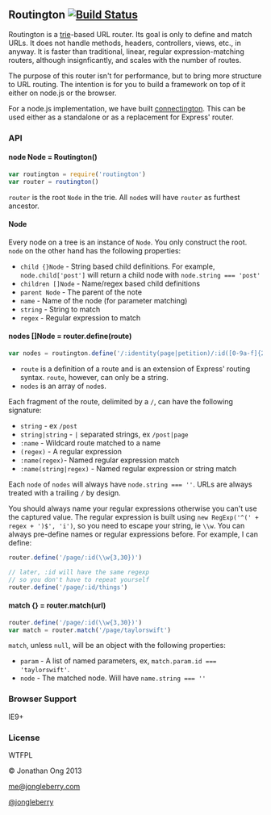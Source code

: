 ## Routington [![Build Status](https://travis-ci.org/berrington/routington.png)](https://travis-ci.org/berrington/routington)

Routington is a [trie](http://en.wikipedia.org/wiki/Trie)-based URL router. Its goal is only to define and match URLs. It does not handle methods, headers, controllers, views, etc., in anyway. It is faster than traditional, linear, regular expression-matching routers, although insignficantly, and scales with the number of routes.

The purpose of this router isn't for performance, but to bring more structure to URL routing. The intention is for you to build a framework on top of it either on node.js or the browser.

For a node.js implementation, we have built [connectington](https://github.com/berrington/connectington). This can be used either as a standalone or as a replacement for Express' router.

### API

#### node Node = Routington()

```js
var routington = require('routington')
var router = routington()
```

`router` is the root `Node` in the trie. All `node`s will have `router` as furthest ancestor.

#### Node

Every node on a tree is an instance of `Node`. You only construct the root. `node` on the other hand has the following properties:

- `child {}Node` - String based child definitions. For example, `node.child['post']` will return a child node with `node.string === 'post'`
- `children []Node` - Name/regex based child definitions
- `parent Node` - The parent of the note
- `name` - Name of the node (for parameter matching)
- `string` - String to match
- `regex` - Regular expression to match

#### nodes []Node = router.define(route)

```js
var nodes = routington.define('/:identity(page|petition)/:id([0-9a-f]{24})')
```

- `route` is a definition of a route and is an extension of Express' routing syntax. `route`, however, can only be a string.
- `nodes` is an array of `node`s.

Each fragment of the route, delimited by a `/`, can have the following signature:

- `string` - ex `/post`
- `string|string` - `|` separated strings, ex `/post|page`
- `:name` - Wildcard route matched to a name
- `(regex)` - A regular expression
- `:name(regex)`- Named regular expression match
- `:name(string|regex)` - Named regular expression or string match

Each `node` of `nodes` will always have `node.string === ''`. URLs are always treated with a trailing `/` by design.

You should always name your regular expressions otherwise you can't use the captured value. The regular expression is built using `new RegExp('^(' + regex + ')$', 'i')`, so you need to escape your string, ie `\\w`. You can always pre-define names or regular expressions before. For example, I can define:

```js
router.define('/page/:id(\\w{3,30})')

// later, :id will have the same regexp
// so you don't have to repeat yourself
router.define('/page/:id/things')
```

#### match {} = router.match(url)

```js
router.define('/page/:id(\\w{3,30})')
var match = router.match('/page/taylorswift')
```

`match`, unless `null`, will be an object with the following properties:

- `param` - A list of named parameters, ex, `match.param.id === 'taylorswift'`.
- `node` - The matched node. Will have `name.string === ''`

### Browser Support

IE9+

### License

WTFPL

&copy; Jonathan Ong 2013

me@jongleberry.com

[@jongleberry](https://twitter.com/jongleberry)